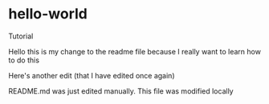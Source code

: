 # hello-world
Tutorial

Hello this is my change to the readme file because I really want to learn how to do this

Here's another edit (that I have edited once again)

README.md was just edited manually. This file was modified locally

